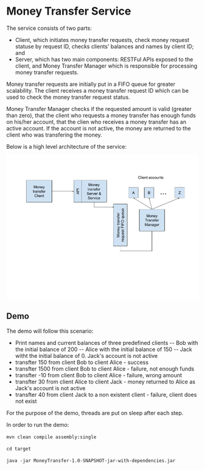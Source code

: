# Money Transfer Service

The service consists of two parts:

- Client, which initiates money transfer requests, check money request statuse by request ID, checks clients' balances and names by client ID; and
- Server, which has two main components: RESTFul APIs exposed to the client, and Money Transfer Manager which is responsible for processing money transfer requests.

Money transfer requests are initially put in a FIFO queue for greater scalability. The client receives a money transfer request ID which can be used to check the money transfer request status.

Money Transfer Manager checks if the requested amount is valid (greater than zero), that the client who requests a money transfer has enough funds on his/her account, that the clien who receives a money transfer has an active account. If the account is not active, the money are returned to the client who was transfering the money.

Below is a high level architecture of the service:

![mts](.\img\mts.png)

## Demo
The demo will follow this scenario:
- Print names and current balances of three predefined clients
-- Bob with the initial balance of 200
-- Alice with the initial balance of 150
-- Jack witht the initial balance of 0. Jack's account is not active
- transfter 150 from client Bob to client Alice - success
- transfter 1500 from client Bob to client Alice - failure, not enough funds
- transfter -10 from client Bob to client Alice - failure, wrong amount
- transfter 30 from client Alice to client Jack - money returned to Alice as Jack's account is not active
- transfter 40 from client Jack to a non existent client - failure, client does not exist

For the purpose of the demo, threads are put on sleep after each step.

In order to run the demo:

`mvn clean compile assembly:single`

`cd target`

`java -jar MoneyTransfer-1.0-SNAPSHOT-jar-with-dependencies.jar`
